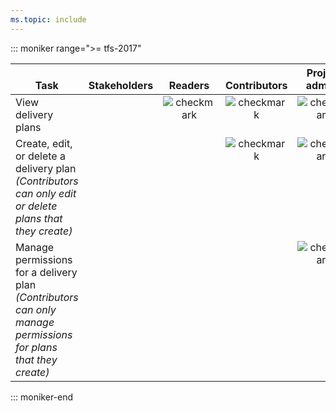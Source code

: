 ```yaml
---
ms.topic: include
---
```


::: moniker range=">= tfs-2017"  

<table>
<tr valign="bottom">
<th width="41%">Task</th>
<th width="15%">Stakeholders</th>
<th width="12%">Readers</th>
<th width="15%">Contributors</th>
<th width="17%">Project admins</th>
</tr>
<tbody valign="top" align="center">
<tr>
<td align="left">View delivery plans 
</td>
<td> </td>
<td><img src="/azure/devops/media/icons/checkmark.png" alt="checkmark"/></td>
<td><img src="/azure/devops/media/icons/checkmark.png" alt="checkmark"/></td>
<td><img src="/azure/devops/media/icons/checkmark.png" alt="checkmark"/></td>
</tr>
<tr>
<td align="left">Create, edit, or delete a delivery plan<br/><em>(Contributors can only edit or delete plans that they create)</em>
</td>
<td></td>
<td> </td>
<td><img src="/azure/devops/media/icons/checkmark.png" alt="checkmark"/></td>
<td><img src="/azure/devops/media/icons/checkmark.png" alt="checkmark"/></td>
</tr>
<tr>
<td align="left">Manage permissions for a delivery plan<br/><em>(Contributors can only manage permissions for plans that they create)</em>
</td>
<td> </td>
<td> </td>
<td> </td>
<td><img src="/azure/devops/media/icons/checkmark.png" alt="checkmark"/></td>
</tr>
</tbody>
</table>
  
::: moniker-end  




